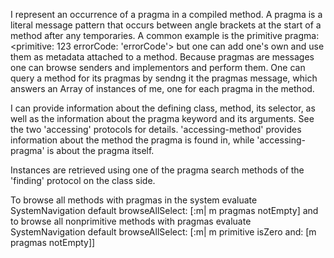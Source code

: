 I represent an occurrence of a pragma in a compiled method.  A pragma is a literal message pattern that occurs between angle brackets at the start of a method after any temporaries.  A common example is the primitive pragma:
	<primitive: 123 errorCode: 'errorCode'>
but one can add one's own and use them as metadata attached to a method.  Because pragmas are messages one can browse senders and implementors and perform them.  One can query a method for its pragmas by sendng it the pragmas message, which answers an Array of instances of me, one for each pragma in the method.

I can provide information about the defining class, method, its selector, as well as the information about the pragma keyword and its arguments. See the two 'accessing' protocols for details. 'accessing-method' provides information about the method the pragma is found in, while 'accessing-pragma' is about the pragma itself.

Instances are retrieved using one of the pragma search methods of the 'finding' protocol on the class side.

To browse all methods with pragmas in the system evaluate
	SystemNavigation default browseAllSelect: [:m| m pragmas notEmpty]
and to browse all nonprimitive methods with pragmas evaluate
	SystemNavigation default browseAllSelect: [:m| m primitive isZero and: [m pragmas notEmpty]]
